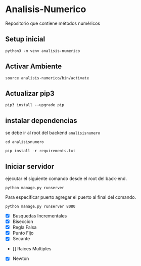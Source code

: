 # Analisis-Numerico
Repositorio que contiene métodos numéricos

## Setup inicial
``python3 -m venv analisis-numerico``
## Activar Ambiente
``source analisis-numerico/bin/activate``

## Actualizar pip3

``pip3 install --upgrade pip``

## instalar dependencias
se debe ir al root del backend `analisisnumero`

``cd analisisnumero``

``pip install -r requirements.txt``
## Iniciar servidor

ejecutar el siguiente comando desde el root del back-end.

``python manage.py runserver``

Para especificar puerto agregar el puerto al final del comando.

``python manage.py runserver 8080``

- [X] Busquedas Incrementales
- [X] Biseccion
- [X] Regla Falsa
- [X] Punto Fijo
- [X] Secante
- [] Raices Multiples
- [X] Newton